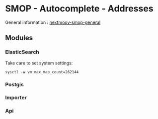 # SMOP - Autocomplete - Addresses

General information : [nextmoov-smop-general](https://github.com/nextmoov/nextmoov-smop-general)

## Modules

### ElasticSearch

Take care to set system settings:

```
sysctl -w vm.max_map_count=262144
```

### Postgis

### Importer

### Api
